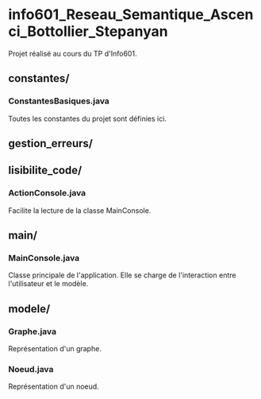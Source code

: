 # info601_Reseau_Semantique_Ascenci_Bottollier_Stepanyan
Projet réalisé au cours du TP d'Info601.

## constantes/

### ConstantesBasiques.java
Toutes les constantes du projet sont définies ici.

## gestion_erreurs/

## lisibilite_code/

### ActionConsole.java
Facilite la lecture de la classe MainConsole.

## main/

### MainConsole.java
Classe principale de l'application.
Elle se charge de l'interaction entre l'utilisateur
et le modèle.

## modele/

### Graphe.java
Représentation d'un graphe.

### Noeud.java
Représentation d'un noeud.
